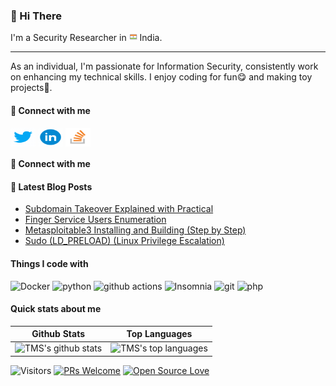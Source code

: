 ### 👋 Hi There

I'm a Security Researcher in <img src="logos/india.png" width="13"/> India. 

---------
As an individual, I'm passionate for Information Security, consistently work on enhancing my technical skills. I enjoy coding for fun😋 and making toy projects🎈.


#### 🔗  **Connect with me**
<p align="left">
<a href="https://twitter.com/touhidshaikh22" target="blank"><img align="center" src="logos/twitter.gif" alt="touhidshaikh22" height="30" width="40" /></a>
<a href="https://www.linkedin.com/in/touhidshaikh22/" target="blank"><img align="center" src="logos/linkedin.gif" alt="touhidshaikh22" height="30" width="40" /></a>
<a href="https://stackoverflow.com/users/8315173/touhidshaikh" target="blank"><img align="center" src="/logos/stackoverflow.png" alt="4214976" height="30" width="40" /></a>

#### 🔗  **Connect with me**

#### 📕 **Latest Blog Posts**
<!-- BLOG-POST-LIST:START -->
- [Subdomain Takeover Explained with Practical](https://touhidshaikh.com/blog/2019/01/subdomain-takeover-explained/)
- [Finger Service Users Enumeration](https://touhidshaikh.com/blog/2018/04/finger-service-users-enumeration/)
- [Metasploitable3 Installing and Building &lpar;Step by Step&rpar;](https://touhidshaikh.com/blog/2018/04/metasploitable3-building-step-by-step/)
- [Sudo &lpar;LD_PRELOAD&rpar; &lpar;Linux Privilege Escalation&rpar;](https://touhidshaikh.com/blog/2018/04/sudo-ld_preload-linux-privilege-escalation/)
<!-- BLOG-POST-LIST:END -->


#### Things I code with</h3>
<img alt="Docker" src="https://img.shields.io/badge/-Docker-46a1f1?style=flat-square&logo=docker&logoColor=white" /> <img alt="python" src="https://img.shields.io/badge/-Python-5843BE?style=flat-square&logo=php&logoColor=white" /> <img alt="github actions" src="https://img.shields.io/badge/-Github_Actions-2082FF?style=flat-square&logo=github-actions&logoColor=white" /> <img alt="Insomnia" src="https://img.shields.io/badge/-Insomnia-58494E?style=flat-square&logo=insomnia&logoColor=white" /> <img alt="git" src="https://img.shields.io/badge/-Git-F05030?style=flat-square&logo=git&logoColor=white" /> <img alt="php" src="https://img.shields.io/badge/-PHP-5849E?style=flat-square&logo=php&logoColor=white" />


#### Quick stats about me
| Github Stats | Top Languages |
| --- | --- |
| ![TMS's github stats](https://github-readme-stats.vercel.app/api?username=touhidshaikh&show_icons=true&title_color=f6c32c&icon_color=f6c32c&text_color=9f9f9f&bg_color=151515&count_private=true) | ![TMS's top languages](https://github-readme-stats.vercel.app/api/top-langs/?username=touhidshaikh&show_icons=true&title_color=f6c32c&icon_color=f6c32c&text_color=9f9f9f&bg_color=151515&count_private=true&layout=compact) |

![Visitors](https://visitor-badge.glitch.me/badge?page_id=touhidshaikh.touhidshaikh) [![PRs Welcome](https://img.shields.io/badge/PRs-welcome-brightgreen.svg?style=flat&logo=github)](https://github.com/touhidshaikh) [![Open Source Love](https://badges.frapsoft.com/os/v2/open-source.svg?v=103)](https://github.com/touhidshaikh)

